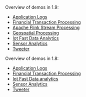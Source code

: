 Overview of demos in 1.9:

* [Application Logs](applogs/1.9#fast-data-application-logs)
* [Financial Transaction Processing](fintrans/1.9#fast-data-financial-transaction-processing)
* [Apache Flink Stream Processing](flink/1.9#fast-data-financial-transaction-processing-with-apache-flink)
* [Geospatial Processing](geospatial-iot/1.9#dcos-iot-demo)
* [Iot Fast Data Analytics](fastdata-iot/1.9#iot-fast-data-analytics)
* [Sensor Analytics](sensoranalytics/1.9#fast-data-sensor-analytics)
* [Tweeter](tweeter/1.9#tweeter)

Overview of demos in 1.8:

* [Application Logs](applogs/1.8#fast-data-application-logs)
* [Financial Transaction Processing](fintrans/1.8#fast-data-financial-transaction-processing)
* [Iot Fast Data analytics](fastdata-iot/1.8#iot-fast-data-analytics)
* [Sensor Analytics](sensoranalytics/1.8#fast-data-sensor-analytics)
* [Tweeter](tweeter/1.8#tweeter)
